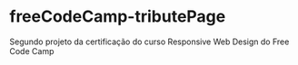 # freeCodeCamp-tributePage
Segundo projeto da certificação do curso Responsive Web Design do Free Code Camp
